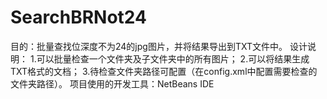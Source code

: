 # SearchBRNot24
目的：批量查找位深度不为24的jpg图片，并将结果导出到TXT文件中。
设计说明：
       1.可以批量检查一个文件夹及子文件夹中的所有图片；
       2.可以将结果生成TXT格式的文档；
       3.待检查文件夹路径可配置（在config.xml中配置需要检查的文件夹路径）。
项目使用的开发工具：NetBeans IDE
